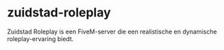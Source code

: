 # zuidstad-roleplay
Zuidstad Roleplay is een FiveM-server die een realistische en dynamische roleplay-ervaring biedt. 
